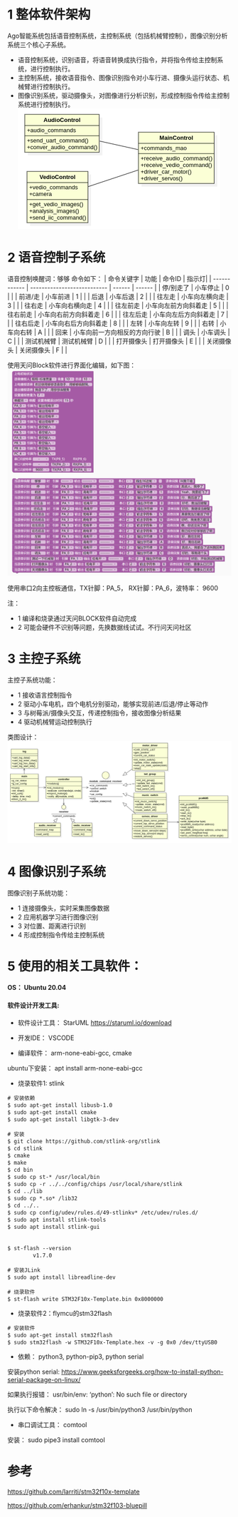 # 1 整体软件架构
Ago智能系统包括语音控制系统，主控制系统（包括机械臂控制），图像识别分析系统三个核心子系统。
- 语音控制系统，识别语音，将语音转换成执行指令，并将指令传给主控制系统，进行控制执行。
- 主控制系统，接收语音指令、图像识别指令对小车行进、摄像头运行状态、机械臂进行控制执行。
- 图像识别系统，驱动摄像头，对图像进行分析识别，形成控制指令传给主控制系统进行控制执行。
![](archetecture.png)
# 2 语音控制子系统
语音控制唤醒词：够够
命令如下：
| 命令关键字     | 功能                         | 命令ID |    指示灯|
| ------------  | --------------------------- | ------ | ------  |
| 停/别走了     | 小车停止                      |  0     |         |
| 前进/走       | 小车前进                      | 1     |         |
| 后退          | 小车后退                      |  2     |         |
| 往左走        | 小车向左横向走                  | 3     |         |
| 往右走        | 小车向右横向走                  | 4     |         |
| 往左前走      | 小车向左前方向斜着走             | 5     |         |
| 往右前走      | 小车向右前方向斜着走             | 6     |         |
| 往左后走      | 小车向左后方向斜着走             | 7     |         |
| 往右后走      | 小车向右后方向斜着走             | 8     |         |
| 左转         | 小车向左转                      | 9     |         |
| 右转         | 小车向右转                      | A     |         |
| 回来         | 小车向前一方向相反的方向行驶      | B     |         |
| 调头         | 小车调头                        | C     |         |
| 测试机械臂   | 测试机械臂                       | D     |         |
| 打开摄像头   | 打开摄像头                       | E     |         |
| 关闭摄像头   | 关闭摄像头                       | F     |         |

使用天问Block软件进行界面化编辑，如下图：
![](audio_control/ago-command.png)

使用串口2向主控板通信，TX针脚：PA_5， RX针脚：PA_6，波特率： 9600

注：
- 1 编译和烧录通过天问BLOCK软件自动完成
- 2 可能会硬件不识别等问题，先换数据线试试。不行问天问社区

# 3 主控子系统
主控子系统功能：
- 1 接收语言控制指令
- 2 驱动小车电机，四个电机分别驱动，能够实现前进/后退/停止等动作
- 3 与树莓派/摄像头交互，传递控制指令，接收图像分析结果
- 4 驱动机械臂运动控制执行

类图设计：
![](main_control/main_control_class_design.png)

# 4 图像识别子系统
图像识别子系统功能：
- 1 连接摄像头，实时采集图像数据
- 2 应用机器学习进行图像识别
- 3 对位置、距离进行识别
- 4 形成控制指令传给主控制系统

# 5 使用的相关工具软件：

#### OS： Ubuntu 20.04

#### 软件设计开发工具:

- 软件设计工具： StarUML  https://staruml.io/download

- 开发IDE： VSCODE

- 编译软件： arm-none-eabi-gcc, cmake

ubuntu下安装： apt install arm-none-eabi-gcc

- 烧录软件1: stlink
```shell
# 安装依赖
$ sudo apt-get install libusb-1.0
$ sudo apt-get install cmake
$ sudo apt-get install libgtk-3-dev

# 安装
$ git clone https://github.com/stlink-org/stlink
$ cd stlink
$ cmake
$ make
$ cd bin
$ sudo cp st-* /usr/local/bin
$ sudo cp -r ../../config/chips /usr/local/share/stlink
$ cd ../lib
$ sudo cp *.so* /lib32
$ cd ../..
$ sudo cp config/udev/rules.d/49-stlinkv* /etc/udev/rules.d/
$ sudo apt install stlink-tools
$ sudo apt install stlink-gui


$ st-flash --version
        v1.7.0

# 安装JLink
$ sudo apt install libreadline-dev

# 烧录软件
$ st-flash write STM32F10x-Template.bin 0x8000000
```
- 烧录软件2：flymcu的stm32flash
```shell
# 安装软件
$ sudo apt-get install stm32flash
$ sudo stm32flash -w STM32F10x-Template.hex -v -g 0x0 /dev/ttyUSB0
```


- 依赖： python3, python-pip3, python serial

安装python serial: https://www.geeksforgeeks.org/how-to-install-python-serial-package-on-linux/

如果执行报错： usr/bin/env: ‘python’: No such file or directory

执行以下命令解决： sudo ln -s /usr/bin/python3 /usr/bin/python

- 串口调试工具： comtool

安装： sudo pipe3 install comtool


# 参考
https://github.com/larriti/stm32f10x-template

https://github.com/erhankur/stm32f103-bluepill